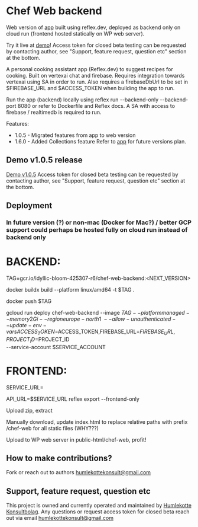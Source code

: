 # Chef Web backend

Web version of [app](https://github.com/AlltidSemester1337/chef) built using reflex.dev, deployed as backend only on
cloud run (frontend hosted statically on WP web server).

Try it live at [demo](https://humlekotte.nu/chef-web/recipes)!
Access token for closed beta testing can be requested by contacting author, see "Support, feature request, question etc"
section at the bottom.

A personal cooking assistant app (Reflex.dev) to suggest recipes for cooking. Built on vertexai chat and
firebase. Requires integration towards vertexai using SA in order to run.
Also requires a firebaseDbUrl to be set in $FIREBASE_URL and $ACCESS_TOKEN when building the app to run.

Run the app (backend) locally using reflex run --backend-only --backend-port 8080 or refer to Dockerfile and Reflex
docs. A SA with access to firebase / realtimedb is required to run.

Features:

- 1.0.5 - Migrated features from app to web version
- 1.6.0 - Added Collections feature
  Refer to [app](https://github.com/AlltidSemester1337/chef) for future versions plan.

## Demo v1.0.5 release

[Demo v1.0.5](https://humlekotte.nu/chef-web/)
Access token for closed beta testing can be requested by contacting author, see "Support, feature request, question etc"
section at the bottom.

## Deployment

### In future version (?) or non-mac (Docker for Mac?) / better GCP support could perhaps be hosted fully on cloud run instead of backend only

# BACKEND:

TAG=gcr.io/idyllic-bloom-425307-r6/chef-web-backend:<NEXT_VERSION>

docker buildx build --platform linux/amd64 -t $TAG .

docker push $TAG

gcloud run deploy chef-web-backend --image $TAG --platform managed --memory 2Gi --region europe-north1 \
--allow-unauthenticated --update-env-vars ACCESS_TOKEN=$ACCESS_TOKEN,FIREBASE_URL=$FIREBASE_URL,PROJECT_ID=$PROJECT_ID \
--service-account $SERVICE_ACCOUNT

# FRONTEND:

SERVICE_URL=<grab backend service url>

API_URL=$SERVICE_URL reflex export --frontend-only

Upload zip, extract

Manually download, update index.html to replace relative paths with prefix /chef-web for all static files (WHY???)

Upload to WP web server in public-html/chef-web, profit!

## How to make contributions?

Fork or reach out to authors humlekottekonsult@gmail.com

## Support, feature request, question etc

This project is owned and currently operated and maintained by [Humlekotte Konsultbolag](https://www.humlekotte.nu). Any
questions or request access token for closed beta reach out via
email [humlekottekonsult@gmail.com](mailto:humlekottekonsult@gmail.com)
